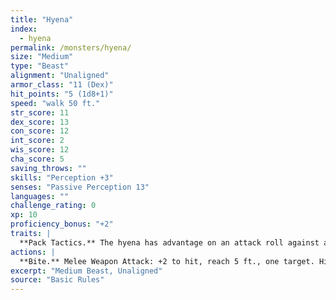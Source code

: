 ```yaml
---
title: "Hyena"
index:
  - hyena
permalink: /monsters/hyena/
size: "Medium"
type: "Beast"
alignment: "Unaligned"
armor_class: "11 (Dex)"
hit_points: "5 (1d8+1)"
speed: "walk 50 ft."
str_score: 11
dex_score: 13
con_score: 12
int_score: 2
wis_score: 12
cha_score: 5
saving_throws: ""
skills: "Perception +3"
senses: "Passive Perception 13"
languages: ""
challenge_rating: 0
xp: 10
proficiency_bonus: "+2"
traits: |
  **Pack Tactics.** The hyena has advantage on an attack roll against a creature if at least one of the hyena's allies is within 5 ft. of the creature and the ally isn't incapacitated.
actions: |
  **Bite.** Melee Weapon Attack: +2 to hit, reach 5 ft., one target. Hit: 3 (1d6) piercing damage.
excerpt: "Medium Beast, Unaligned"
source: "Basic Rules"
---
```

